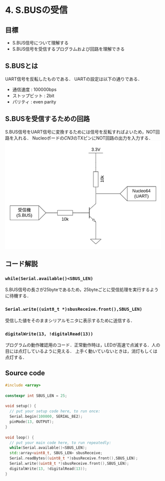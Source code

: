 # 4. S.BUSの受信
## 目標
- S.BUS信号について理解する
- S.BUS信号を受信するプログラムおよび回路を理解できる

## S.BUSとは
UART信号を反転したものである．
UARTの設定は以下の通りである．

- 通信速度 : 100000bps
- ストップビット : 2bit
- パリティ : even parity

## S.BUSを受信するための回路
S.BUS信号をUART信号に変換するためには信号を反転すればよいため，NOT回路を入れる．
Nucleoボードの*CN3*のTXピンにNOT回路の出力を入力する．
![](res/sbus.png)

## コード解説
### `while(Serial.available()<SBUS_LEN)`
S.BUS信号の長さが25byteであるため，25byteごとに受信処理を実行するように待機する．

### `Serial.write((uint8_t *)sbusReceive.front(),SBUS_LEN)`
受信した値をそのままシリアルモニタに表示するために送信する．

### `digitalWrite(13, !digitalRead(13))`
プログラムの動作確認用のコード．正常動作時は，LEDが高速で点滅する．人の目には点灯しているように見える．
上手く動いていないときは，消灯もしくは点灯する．

## Source code
```c++
#include <array>

constexpr int SBUS_LEN = 25;

void setup() {
  // put your setup code here, to run once:
  Serial.begin(100000, SERIAL_8E2);
  pinMode(13, OUTPUT);
}

void loop() {
  // put your main code here, to run repeatedly:
  while(Serial.available()<SBUS_LEN);
  std::array<uint8_t, SBUS_LEN> sbusReceive;
  Serial.readBytes((uint8_t *)sbusReceive.front(),SBUS_LEN);
  Serial.write((uint8_t *)sbusReceive.front(),SBUS_LEN);
  digitalWrite(13, !digitalRead(13));
}
```